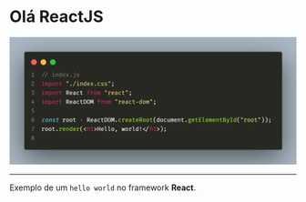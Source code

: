 # Olá ReactJS

![logo](./src/assets/code2.png)

---

Exemplo de um `hello world` no framework **React**.
